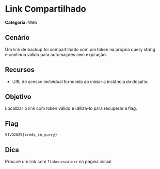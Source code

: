 # Link Compartilhado

**Categoria:** Web

## Cenário
Um link de backup foi compartilhado com um token na própria query string e continua válido para automações sem expiração.

## Recursos
- URL de acesso individual fornecida ao iniciar a instância do desafio.

## Objetivo
Localizar o link com token válido e utilizá-lo para recuperar a flag.

## Flag
`VIVO2025{creds_in_query}`

## Dica
Procure um link com `?token=<valor>` na página inicial.
